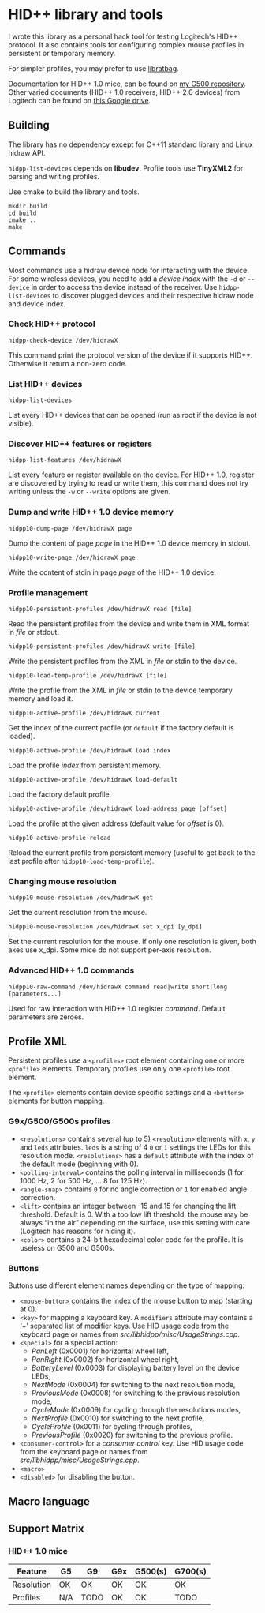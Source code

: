 HID++ library and tools
=======================

I wrote this library as a personal hack tool for testing Logitech's HID++ protocol. It also contains tools for configuring complex mouse profiles in persistent or temporary memory.

For simpler profiles, you may prefer to use [libratbag](https://github.com/libratbag/libratbag).

Documentation for HID++ 1.0 mice, can be found on [my G500 repository](https://github.com/cvuchener/g500/tree/master/doc). Other varied documents (HID++ 1.0 receivers, HID++ 2.0 devices) from Logitech can be found on [this Google drive](https://drive.google.com/folderview?id=0BxbRzx7vEV7eWmgwazJ3NUFfQ28).


Building
--------

The library has no dependency except for C++11 standard library and Linux hidraw API.

`hidpp-list-devices` depends on **libudev**. Profile tools use **TinyXML2** for parsing and writing profiles.

Use cmake to build the library and tools.

```
mkdir build
cd build
cmake ..
make
```


Commands
--------

Most commands use a hidraw device node for interacting with the device. For some wireless devices, you need to add a *device index* with the `-d` or `--device` in order to access the device instead of the receiver. Use `hidpp-list-devices` to discover plugged devices and their respective hidraw node and device index.

### Check HID++ protocol

    hidpp-check-device /dev/hidrawX

This command print the protocol version of the device if it supports HID++. Otherwise it return a non-zero code.


### List HID++ devices

    hidpp-list-devices

List every HID++ devices that can be opened (run as root if the device is not visible).


### Discover HID++ features or registers

    hidpp-list-features /dev/hidrawX

List every feature or register available on the device. For HID++ 1.0, register are discovered by trying to read or write them, this command does not try writing unless the `-w` or `--write` options are given.


### Dump and write HID++ 1.0 device memory

    hidpp10-dump-page /dev/hidrawX page

Dump the content of page *page* in the HID++ 1.0 device memory in stdout.

    hidpp10-write-page /dev/hidrawX page

Write the content of stdin in page *page* of the HID++ 1.0 device.


### Profile management

    hidpp10-persistent-profiles /dev/hidrawX read [file]

Read the persistent profiles from the device and write them in XML format in *file* or stdout.

    hidpp10-persistent-profiles /dev/hidrawX write [file]

Write the persistent profiles from the XML in *file* or stdin to the device.

    hidpp10-load-temp-profile /dev/hidrawX [file]

Write the profile from the XML in *file* or stdin to the device temporary memory and load it.

    hidpp10-active-profile /dev/hidrawX current

Get the index of the current profile (or `default` if the factory default is loaded).

    hidpp10-active-profile /dev/hidrawX load index

Load the profile *index* from persistent memory.

    hidpp10-active-profile /dev/hidrawX load-default

Load the factory default profile.

    hidpp10-active-profile /dev/hidrawX load-address page [offset]

Load the profile at the given address (default value for *offset* is 0).

    hidpp10-active-profile reload

Reload the current profile from persistent memory (useful to get back to the last profile after `hidpp10-load-temp-profile`).


### Changing mouse resolution

    hidpp10-mouse-resolution /dev/hidrawX get

Get the current resolution from the mouse.

    hidpp10-mouse-resolution /dev/hidrawX set x_dpi [y_dpi]

Set the current resolution for the mouse. If only one resolution is given, both axes use x_dpi. Some mice do not support per-axis resolution.

### Advanced HID++ 1.0 commands

    hidpp10-raw-command /dev/hidrawX command read|write short|long [parameters...]

Used for raw interaction with HID++ 1.0 register *command*. Default parameters are zeroes.


Profile XML
-----------

Persistent profiles use a `<profiles>` root element containing one or more `<profile>` elements. Temporary profiles use only one `<profile>` root element.

The `<profile>` elements contain device specific settings and a `<buttons>` elements for button mapping.

### G9x/G500/G500s profiles

 - `<resolutions>` contains several (up to 5) `<resolution>` elements with `x`, `y` and `leds` attributes. `leds` is a string of 4 `0` or `1` settings the LEDs for this resolution mode. `<resolutions>` has a `default` attribute with the index of the default mode (beginning with 0).
 - `<polling-interval>` contains the polling interval in milliseconds (1 for 1000 Hz, 2 for 500 Hz, ... 8 for 125 Hz).
 - `<angle-snap>` contains `0` for no angle correction or `1` for enabled angle correction.
 - `<lift>` contains an integer between -15 and 15 for changing the lift threshold. Default is 0. With a too low lift threshold, the mouse may be always “in the air” depending on the surface, use this setting with care (Logitech has reasons for hiding it).
 - `<color>` contains a 24-bit hexadecimal color code for the profile. It is useless on G500 and G500s.


### Buttons

Buttons use different element names depending on the type of mapping:
 - `<mouse-button>` contains the index of the mouse button to map (starting at 0).
 - `<key>` for mapping a keyboard key. A `modifiers` attribute may contains a ‘+’ separated list of modifier keys. Use HID usage code from the keyboard page or names from *src/libhidpp/misc/UsageStrings.cpp*.
 - `<special>` for a special action:
   - *PanLeft* (0x0001) for horizontal wheel left,
   - *PanRight* (0x0002) for horizontal wheel right,
   - *BatteryLevel* (0x0003) for displaying battery level on the device LEDs,
   - *NextMode* (0x0004) for switching to the next resolution mode,
   - *PreviousMode* (0x0008) for switching to the previous resolution mode,
   - *CycleMode* (0x0009) for cycling through the resolutions modes,
   - *NextProfile* (0x0010) for switching to the next profile,
   - *CycleProfile* (0x0011) for cycling through profiles,
   - *PreviousProfile* (0x0020) for switching to the previous profile.
 - `<consumer-control>` for a *consumer control* key. Use HID usage code from the keyboard page or names from *src/libhidpp/misc/UsageStrings.cpp*.
 - `<macro>`
 - `<disabled>` for disabling the button.


Macro language
--------------


Support Matrix
--------------

### HID++ 1.0 mice

| Feature    | G5   | G9   | G9x  | G500(s) | G700(s) |
| ---------- | ---- | ---- | ---- | ------- | ------- |
| Resolution | OK   | OK   | OK   | OK      | OK      |
| Profiles   | N/A  | TODO | OK   | OK      | TODO    |

